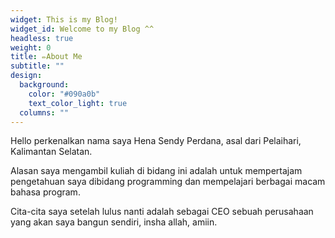 ```yaml
---
widget: This is my Blog!
widget_id: Welcome to my Blog ^^
headless: true
weight: 0
title: ✏️About Me
subtitle: ""
design:
  background:
    color: "#090a0b"
    text_color_light: true
  columns: ""
---
```

Hello perkenalkan nama saya Hena Sendy Perdana, asal dari Pelaihari, Kalimantan Selatan.

Alasan saya mengambil kuliah di bidang ini adalah untuk mempertajam pengetahuan saya dibidang programming dan mempelajari berbagai macam bahasa program.

Cita-cita saya setelah lulus nanti adalah sebagai CEO sebuah perusahaan yang akan saya bangun sendiri, insha allah, amiin.